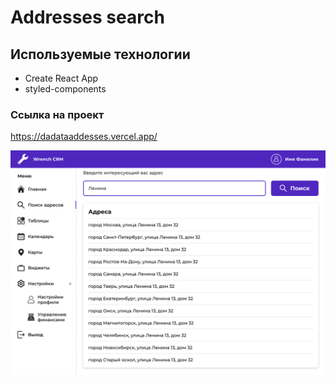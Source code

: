 # Addresses search

## Используемые технологии

- Create React App
- styled-components

### Ссылка на проект

https://dadataaddesses.vercel.app/

![Image alt](https://github.com/ludaalt/dadata_addesses/raw/main/public/app.png)

